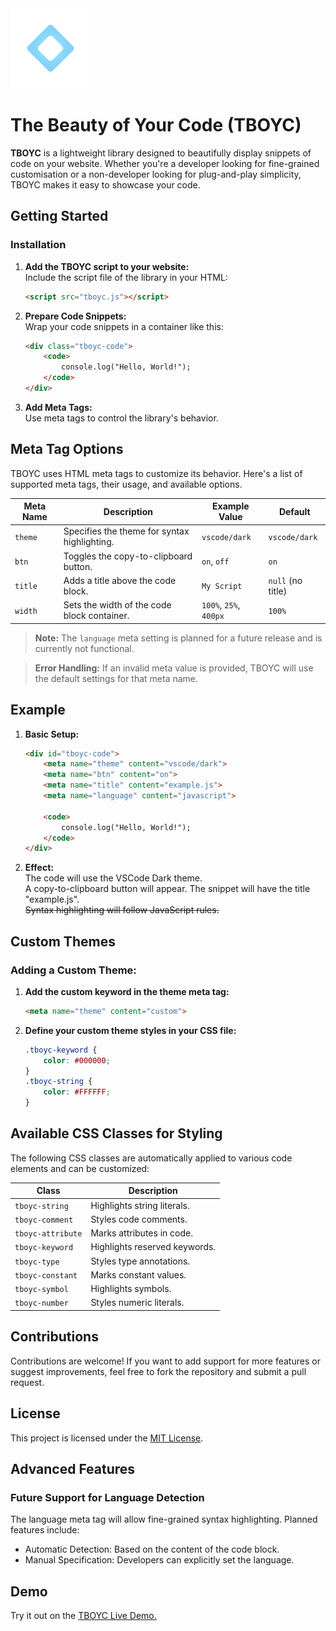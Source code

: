 <img src="icons/TBOYC-Light.svg" alt="The Beauty of Your Code (TBOYC)" width="128">

# The Beauty of Your Code (TBOYC)

**TBOYC** is a lightweight library designed to beautifully display snippets of code on your website. Whether you're a developer looking for fine-grained customisation or a non-developer looking for plug-and-play simplicity, TBOYC makes it easy to showcase your code.

## Getting Started

### Installation

1. **Add the TBOYC script to your website:**    
   Include the script file of the library in your HTML:
   ```html
   <script src="tboyc.js"></script>
2. **Prepare Code Snippets:**   
    Wrap your code snippets in a container like this:
    ```html
    <div class="tboyc-code">
        <code>
            console.log("Hello, World!");
        </code>
    </div>
3. **Add Meta Tags:**   
    Use meta tags to control the library's behavior.

## Meta Tag Options
TBOYC uses HTML meta tags to customize its behavior. Here's a list of supported meta tags, their usage, and available options.

| **Meta Name**       | **Description**                                   | **Example Value**   | **Default**      |
|----------------------|---------------------------------------------------|---------------------|------------------|
| `theme`             | Specifies the theme for syntax highlighting.      | `vscode/dark`       | `vscode/dark`    |
| `btn`               | Toggles the copy-to-clipboard button.             | `on`, `off`         | `on`             |
| `title`             | Adds a title above the code block.                | `My Script`         | `null` (no title)|
| `width`             | Sets the width of the code block container.         | `100%`, `25%`, `400px` | `100%`           |

> **Note:** The `language` meta setting is planned for a future release and is currently not functional.

> **Error Handling:** If an invalid meta value is provided, TBOYC will use the default settings for that meta name.

## Example
1. **Basic Setup:** 
    ```html
    <div id="tboyc-code">
        <meta name="theme" content="vscode/dark">
        <meta name="btn" content="on">
        <meta name="title" content="example.js">
        <meta name="language" content="javascript">

        <code>
            console.log("Hello, World!");
        </code>
    </div>
2. **Effect:**  
    The code will use the VSCode Dark theme.    
    A copy-to-clipboard button will appear. 
    The snippet will have the title "example.js".   
    ~~Syntax highlighting will follow JavaScript rules.~~   

## Custom Themes
### Adding a Custom Theme:
1. **Add the custom keyword in the theme meta tag:**
    ```html
    <meta name="theme" content="custom">
2. **Define your custom theme styles in your CSS file:**
    ```css
    .tboyc-keyword {
        color: #000000;
    }
    .tboyc-string {
        color: #FFFFFF;
    }

## Available CSS Classes for Styling

The following CSS classes are automatically applied to various code elements and can be customized:

| **Class**         | **Description**                  |
|--------------------|----------------------------------|
| `tboyc-string`    | Highlights string literals.      |
| `tboyc-comment`   | Styles code comments.            |
| `tboyc-attribute` | Marks attributes in code.        |
| `tboyc-keyword`   | Highlights reserved keywords.    |
| `tboyc-type`      | Styles type annotations.         |
| `tboyc-constant`  | Marks constant values.           |
| `tboyc-symbol`    | Highlights symbols.              |
| `tboyc-number`    | Styles numeric literals.         |


## Contributions

Contributions are welcome! If you want to add support for more features or suggest improvements, feel free to fork the repository and submit a pull request.

## License
This project is licensed under the [MIT License](LICENSE).

## Advanced Features
### Future Support for Language Detection
The language meta tag will allow fine-grained syntax highlighting. Planned features include:

- Automatic Detection: Based on the content of the code block.
- Manual Specification: Developers can explicitly set the language.

## Demo
Try it out on the [TBOYC Live Demo.](https://cigci.com/projects/tboyc/index.html)